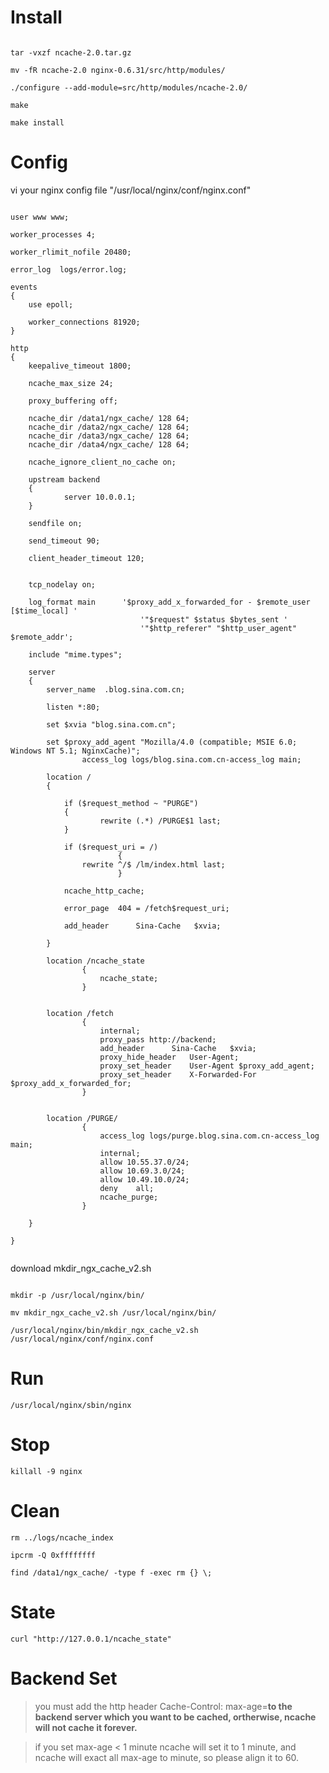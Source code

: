 # Install #

```

tar -vxzf ncache-2.0.tar.gz

mv -fR ncache-2.0 nginx-0.6.31/src/http/modules/

./configure --add-module=src/http/modules/ncache-2.0/

make 

make install

```

# Config #

vi your nginx config file "/usr/local/nginx/conf/nginx.conf"

```

user www www;

worker_processes 4;

worker_rlimit_nofile 20480;

error_log  logs/error.log;

events 
{
	use epoll;

	worker_connections 81920;
}

http 
{
	keepalive_timeout 1800;
	
	ncache_max_size 24;

	proxy_buffering off;

	ncache_dir /data1/ngx_cache/ 128 64;
	ncache_dir /data2/ngx_cache/ 128 64;
	ncache_dir /data3/ngx_cache/ 128 64;
	ncache_dir /data4/ngx_cache/ 128 64;

	ncache_ignore_client_no_cache on;
	
	upstream backend 
	{
            server 10.0.0.1;
	}

	sendfile on;

	send_timeout 90;

	client_header_timeout 120;


	tcp_nodelay on;
    	
	log_format main      '$proxy_add_x_forwarded_for - $remote_user [$time_local] '
                             '"$request" $status $bytes_sent '
                             '"$http_referer" "$http_user_agent" $remote_addr';

	include "mime.types";

	server 
	{
		server_name  .blog.sina.com.cn;

		listen *:80;
		
		set $xvia "blog.sina.com.cn";	
    
		set $proxy_add_agent "Mozilla/4.0 (compatible; MSIE 6.0; Windows NT 5.1; NginxCache)";
                access_log logs/blog.sina.com.cn-access_log main;

		location / 
		{

			if ($request_method ~ "PURGE")
			{
					rewrite (.*) /PURGE$1 last;
			}

			if ($request_uri = /)
                        {
				rewrite ^/$ /lm/index.html last;
                        } 		

			ncache_http_cache;

			error_page  404 = /fetch$request_uri;
			
			add_header      Sina-Cache   $xvia;

		}

		location /ncache_state
                {
                    ncache_state;
                }


		location /fetch
                {
                    internal;
                    proxy_pass http://backend;
                    add_header      Sina-Cache   $xvia;
                    proxy_hide_header	User-Agent;
                    proxy_set_header	User-Agent $proxy_add_agent;
                    proxy_set_header	X-Forwarded-For $proxy_add_x_forwarded_for;
                }


		location /PURGE/ 
                {      	
                    access_log logs/purge.blog.sina.com.cn-access_log main;
                    internal;
                    allow 10.55.37.0/24;
                    allow 10.69.3.0/24;
                    allow 10.49.10.0/24;
                    deny    all;
                    ncache_purge;
                }      
 
	}

}


```

download mkdir\_ngx\_cache\_v2.sh

```

mkdir -p /usr/local/nginx/bin/

mv mkdir_ngx_cache_v2.sh /usr/local/nginx/bin/

/usr/local/nginx/bin/mkdir_ngx_cache_v2.sh /usr/local/nginx/conf/nginx.conf

```

# Run #

```
/usr/local/nginx/sbin/nginx
```

# Stop #

```
killall -9 nginx
```

# Clean #

```
rm ../logs/ncache_index

ipcrm -Q 0xffffffff

find /data1/ngx_cache/ -type f -exec rm {} \;
```

# State #

```
curl "http://127.0.0.1/ncache_state"
```

# Backend Set #

> you must add the http header Cache-Control: max-age=**to the backend server which you want to be cached, ortherwise, ncache will not cache it forever.**

> if you set max-age < 1 minute ncache will set it to 1 minute, and ncache will exact all max-age to minute, so please align it to 60.